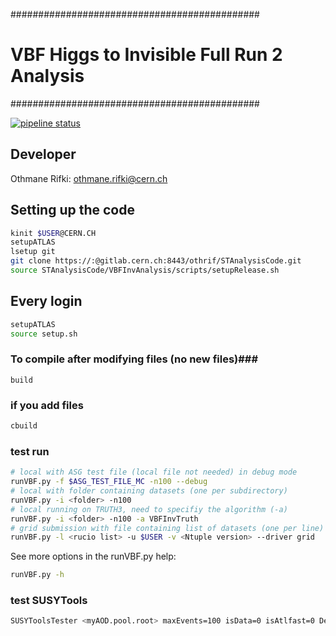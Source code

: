 #############################################
# VBF Higgs to Invisible Full Run 2 Analysis
#############################################

[![pipeline status](https://gitlab.cern.ch/othrif/STAnalysisCode/badges/master/pipeline.svg)](https://gitlab.cern.ch/othrif/STAnalysisCode/commits/master)


## Developer ##
Othmane Rifki: othmane.rifki@cern.ch

## Setting up the code ##
``` bash
kinit $USER@CERN.CH
setupATLAS
lsetup git
git clone https://:@gitlab.cern.ch:8443/othrif/STAnalysisCode.git
source STAnalysisCode/VBFInvAnalysis/scripts/setupRelease.sh
```

## Every login ##
``` bash
setupATLAS
source setup.sh
```
### To compile after modifying files (no new files)###
```
build
```
### if you add files ###
``` bash
cbuild
```

### test run ###
``` bash
# local with ASG test file (local file not needed) in debug mode
runVBF.py -f $ASG_TEST_FILE_MC -n100 --debug
# local with folder containing datasets (one per subdirectory)
runVBF.py -i <folder> -n100
# local running on TRUTH3, need to specifiy the algorithm (-a)
runVBF.py -i <folder> -n100 -a VBFInvTruth
# grid submission with file containing list of datasets (one per line)
runVBF.py -l <rucio list> -u $USER -v <Ntuple version> --driver grid
```
See more options in the runVBF.py help:
``` bash
runVBF.py -h
```

### test SUSYTools ###
``` bash
SUSYToolsTester <myAOD.pool.root> maxEvents=100 isData=0 isAtlfast=0 Debug=0 NoSyst=0 2>&1 | tee log
```
